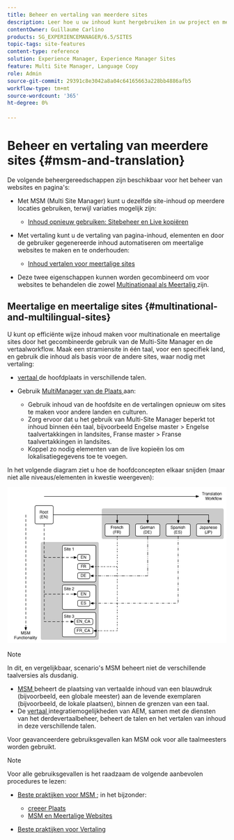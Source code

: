 ```yaml
---
title: Beheer en vertaling van meerdere sites
description: Leer hoe u uw inhoud kunt hergebruiken in uw project en meertalige websites in Adobe Experience Manager kunt beheren.
contentOwner: Guillaume Carlino
products: SG_EXPERIENCEMANAGER/6.5/SITES
topic-tags: site-features
content-type: reference
solution: Experience Manager, Experience Manager Sites
feature: Multi Site Manager, Language Copy
role: Admin
source-git-commit: 29391c8e3042a8a04c64165663a228bb4886afb5
workflow-type: tm+mt
source-wordcount: '365'
ht-degree: 0%

---
```


# Beheer en vertaling van meerdere sites {#msm-and-translation}

De volgende beheergereedschappen zijn beschikbaar voor het beheer van websites en pagina&#39;s:

* Met MSM (Multi Site Manager) kunt u dezelfde site-inhoud op meerdere locaties gebruiken, terwijl variaties mogelijk zijn:

   * [Inhoud opnieuw gebruiken: Sitebeheer en Live kopiëren](/help/sites-administering/msm.md)

* Met vertaling kunt u de vertaling van pagina-inhoud, elementen en door de gebruiker gegenereerde inhoud automatiseren om meertalige websites te maken en te onderhouden:

   * [Inhoud vertalen voor meertalige sites](/help/sites-administering/translation.md)

* Deze twee eigenschappen kunnen worden gecombineerd om voor websites te behandelen die zowel [ Multinationaal als Meertalig ](#multinational-and-multilingual-sites) zijn.

## Meertalige en meertalige sites {#multinational-and-multilingual-sites}

U kunt op efficiënte wijze inhoud maken voor multinationale en meertalige sites door het gecombineerde gebruik van de Multi-Site Manager en de vertaalworkflow. Maak een stramiensite in één taal, voor een specifiek land, en gebruik die inhoud als basis voor de andere sites, waar nodig met vertaling:

* [ vertaal ](/help/sites-administering/translation.md) de hoofdplaats in verschillende talen.

* Gebruik [ MultiManager van de Plaats ](/help/sites-administering/msm.md) aan:

   * Gebruik inhoud van de hoofdsite en de vertalingen opnieuw om sites te maken voor andere landen en culturen.
   * Zorg ervoor dat u het gebruik van Multi-Site Manager beperkt tot inhoud binnen één taal, bijvoorbeeld Engelse master > Engelse taalvertakkingen in landsites, Franse master > Franse taalvertakkingen in landsites.
   * Koppel zo nodig elementen van de live kopieën los om lokalisatiegegevens toe te voegen.

In het volgende diagram ziet u hoe de hoofdconcepten elkaar snijden (maar niet alle niveaus/elementen in kwestie weergeven):

![ Diagram die belangrijkste concepten MSM en Vertaling tonen ](assets/chlimage_1-71a.png)

>[!NOTE]
>
>In dit, en vergelijkbaar, scenario&#39;s MSM beheert niet de verschillende taalversies als dusdanig.
>
>* [ MSM ](/help/sites-administering/msm.md) beheert de plaatsing van vertaalde inhoud van een blauwdruk (bijvoorbeeld, een globale meester) aan de levende exemplaren (bijvoorbeeld, de lokale plaatsen), binnen de grenzen van een taal.
>* De [ vertaal ](/help/sites-administering/translation.md) integratiemogelijkheden van AEM, samen met de diensten van het derdevertaalbeheer, beheert de talen en het vertalen van inhoud in deze verschillende talen.
>
>Voor geavanceerdere gebruiksgevallen kan MSM ook voor alle taalmeesters worden gebruikt.

>[!NOTE]
>
>Voor alle gebruiksgevallen is het raadzaam de volgende aanbevolen procedures te lezen:
>
>* [ Beste praktijken voor MSM ](/help/sites-administering/msm-best-practices.md); in het bijzonder:
>
>   * [ creeer Plaats ](/help/sites-administering/msm-best-practices.md#create-site)
>   * [ MSM en Meertalige Websites ](/help/sites-administering/msm-best-practices.md#msm-and-multilingual-websites)
>
>* [ Beste praktijken voor Vertaling ](/help/sites-administering/tc-bp.md)
